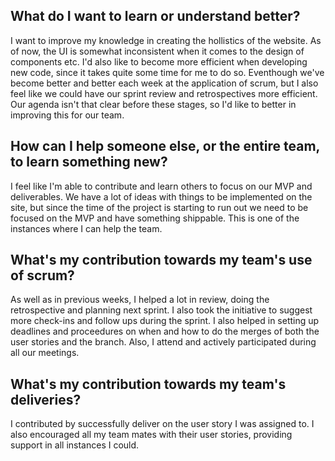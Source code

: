 ## What do I want to learn or understand better? 
I want to improve my knowledge in creating the hollistics of the website. As of now, the UI is somewhat inconsistent when it comes to the design of components etc. I'd also like to become more efficient when developing new code, since it takes quite some time for me to do so. Eventhough we've become better and better each week at the application of scrum, but I also feel like we could have our sprint review and retrospectives more efficient. Our agenda isn't that clear before these stages, so I'd like to better in improving this for our team. 

## How can I help someone else, or the entire team, to learn something new? 
I feel like I'm able to contribute and learn others to focus on our MVP and deliverables. We have a lot of ideas with things to be implemented on the site, but since the time of the project is starting to run out we need to be focused on the MVP and have something shippable. This is one of the instances where I can help the team. 

## What's my contribution towards my team's use of scrum? 
As well as in previous weeks, I helped a lot in review, doing the retrospective and planning next sprint. I also took the initiative to suggest more check-ins and follow ups during the sprint. I also helped in setting up deadlines and proceedures on when and how to do the merges of both the user stories and the branch. Also, I attend and actively participated during all our meetings.

## What's my contribution towards my team's deliveries? 
I contributed by successfully deliver on the user story I was assigned to. I also encouraged all my team mates with their user stories, providing support in all instances I could.